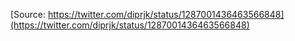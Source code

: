 [Source: https://twitter.com/diprjk/status/1287001436463566848](https://twitter.com/diprjk/status/1287001436463566848)